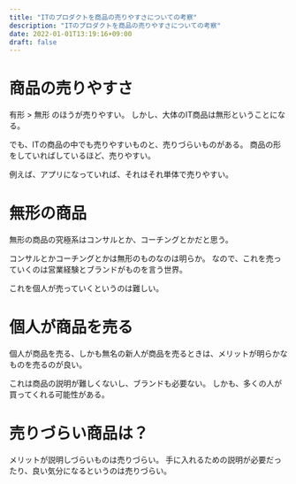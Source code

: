 ```yaml
---
title: "ITのプロダクトを商品の売りやすさについての考察"
description: "ITのプロダクトを商品の売りやすさについての考察"
date: 2022-01-01T13:19:16+09:00
draft: false
---
```



# 商品の売りやすさ

有形 > 無形 のほうが売りやすい。
しかし、大体のIT商品は無形ということになる。

でも、ITの商品の中でも売りやすいものと、売りづらいものがある。
商品の形をしていればしているほど、売りやすい。

例えば、アプリになっていれば、それはそれ単体で売りやすい。

# 無形の商品

無形の商品の究極系はコンサルとか、コーチングとかだと思う。

コンサルとかコーチングとかは無形のものなのは明らか。
なので、これを売っていくのは営業経験とブランドがものを言う世界。

これを個人が売っていくというのは難しい。

# 個人が商品を売る

個人が商品を売る、しかも無名の新人が商品を売るときは、メリットが明らかなものを売るのが良い。

これは商品の説明が難しくないし、ブランドも必要ない。
しかも、多くの人が買ってくれる可能性がある。

# 売りづらい商品は？

メリットが説明しづらいものは売りづらい。
手に入れるための説明が必要だったり、良い気分になるというのは売りづらい。


